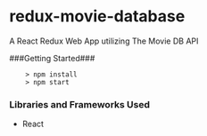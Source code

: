 # redux-movie-database
A React Redux Web App utilizing The Movie DB API

###Getting Started###

```
	> npm install
	> npm start
```

### Libraries and Frameworks Used
- React
